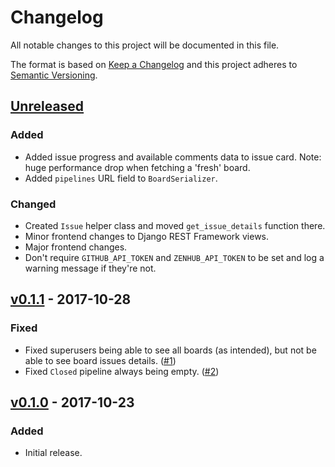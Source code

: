 # Changelog
All notable changes to this project will be documented in this file.

The format is based on [Keep a Changelog][keepachangelog] and this project
adheres to [Semantic Versioning][semver].

## [Unreleased][unreleased]
### Added
- Added issue progress and available comments data to issue card.
  Note: huge performance drop when fetching a 'fresh' board.
- Added `pipelines` URL field to `BoardSerializer`.

### Changed
- Created `Issue` helper class and moved `get_issue_details` function there.
- Minor frontend changes to Django REST Framework views.
- Major frontend changes.
- Don't require `GITHUB_API_TOKEN` and `ZENHUB_API_TOKEN` to be set and log a
  warning message if they're not.

## [v0.1.1][v0.1.1] - 2017-10-28
### Fixed
- Fixed superusers being able to see all boards (as intended), but not be able
  to see board issues details. ([#1])
- Fixed `Closed` pipeline always being empty. ([#2])

## [v0.1.0][v0.1.0] - 2017-10-23
### Added
- Initial release.


[keepachangelog]: http://keepachangelog.com/en/1.0.0/
[semver]: http://semver.org/spec/v2.0.0.html

[unreleased]: https://github.com/pawelad/zenboard/compare/v0.1.1...HEAD
[v0.1.0]: https://github.com/pawelad/zenboard/releases/tag/v0.1.0
[v0.1.1]: https://github.com/pawelad/zenboard/releases/tag/v0.1.0

[#1]: https://github.com/pawelad/zenboard/issues/1
[#2]: https://github.com/pawelad/zenboard/issues/2
